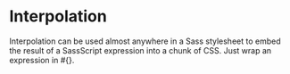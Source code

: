 # Interpolation

Interpolation can be used almost anywhere in a Sass stylesheet to embed the result of a SassScript expression into a chunk of CSS. Just wrap an expression in #{}.